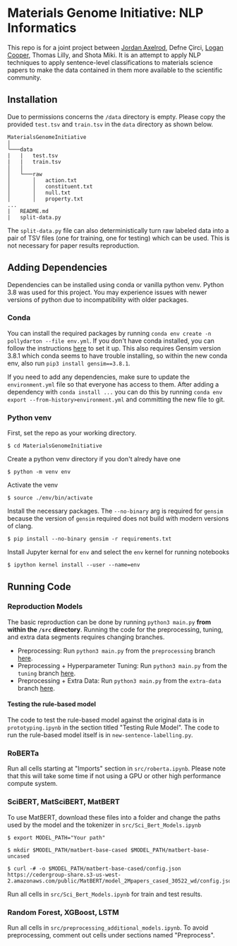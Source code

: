 # Materials Genome Initiative: NLP Informatics

This repo is for a joint project between [Jordan Axelrod](https://github.com/jordanIAxelrod), Defne Çirci, [Logan Cooper](https://github.com/ldtcooper), Thomas Lilly, and Shota Miki. It is an attempt to apply NLP techniques to apply sentence-level classifications to materials science papers to make the data contained in them more available to the scientific community.

## Installation
Due to permissions concerns the `/data` directory is empty. Please copy the provided `test.tsv` and `train.tsv` in the `data` directory as shown below. 

```
MaterialsGenomeInitiative
│
└───data
|   |   test.tsv
|   |   train.tsv
│   │
│   └───raw
│       │   action.txt
│       │   constituent.txt
│       │   null.txt
│       │   property.txt
...
|   README.md
|   split-data.py
```
The `split-data.py` file can also deterministically turn raw labeled data into a pair of TSV files (one for training, one for testing) which can be used. This is not necessary for paper results reproduction.


## Adding Dependencies
Dependencies can be installed using conda or vanilla python venv. Python 3.8 was used for this project. You may experience issues with newer versions of python due to incompatibility with older packages.
### Conda
You can install the required packages by running `conda env create -n pollydarton --file env.yml`. If you don't have conda installed, you can follow the instructions [here](https://docs.conda.io/en/latest/miniconda.html) to set it up. This also requires Gensim version 3.8.1 which conda seems to have trouble installing, so within the new conda env, also run `pip3 install gensim==3.8.1`.

If you need to add any dependencies, make sure to update the `environment.yml` file so that everyone has access to them. After adding a dependency with `conda install ...` you can do this by running `conda env export --from-history>environment.yml` and committing the new file to git.

### Python venv
First, set the repo as your working directory.
```
$ cd MaterialsGenomeInitiative
```
Create a python venv directory if you don't alredy have one
```
$ python -m venv env
```
Activate the venv
```
$ source ./env/bin/activate
```
Install the necessary packages. The `--no-binary` arg is required for `gensim` because the version of `gensim` required does not build with modern versions of clang.
```
$ pip install --no-binary gensim -r requirements.txt
```
Install Jupyter kernal for `env` and select the `env` kernel for running notebooks
```
$ ipython kernel install --user --name=env
```


## Running Code

### Reproduction Models
The basic reproduction can be done by running `python3 main.py` **from within the `/src` directory**. Running the code for the preprocessing, tuning, and extra data segments requires changing branches.
- Preprocessing: Run `python3 main.py` from the `preprocessing` branch [here](https://github.com/jordanIAxelrod/MaterialsGenomeInitiative/tree/preprocessing).
- Preprocessing + Hyperparameter Tuning: Run `python3 main.py` from the `tuning` branch [here](https://github.com/jordanIAxelrod/MaterialsGenomeInitiative/tree/tuning).
- Preprocessing + Extra Data: Run `python3 main.py` from the `extra-data` branch [here](https://github.com/jordanIAxelrod/MaterialsGenomeInitiative/tree/extra-data).

#### Testing the rule-based model
The code to test the rule-based model against the original data is in `prototyping.ipynb` in the section titled "Testing Rule Model". The code to run the rule-based model itself is in `new-sentence-labelling.py`.

### RoBERTa

Run all cells starting at "Imports" section in `src/roberta.ipynb`. Please note that this will take some time if not using a GPU or other high performance compute system.

### SciBERT, MatSciBERT, MatBERT

To use MatBERT, download these files into a folder and change the paths used by the model and the tokenizer in `src/Sci_Bert_Models.ipynb`

```
$ export MODEL_PATH="Your path"

$ mkdir $MODEL_PATH/matbert-base-cased $MODEL_PATH/matbert-base-uncased

$ curl -# -o $MODEL_PATH/matbert-base-cased/config.json https://cedergroup-share.s3-us-west-2.amazonaws.com/public/MatBERT/model_2Mpapers_cased_30522_wd/config.json
```

Run all cells in `src/Sci_Bert_Models.ipynb` for train and test results.


### Random Forest, XGBoost, LSTM
Run all cells in `src/preprocessing_additional_models.ipynb`. To avoid preprocessing, comment out cells under sections named "Preprocess".
